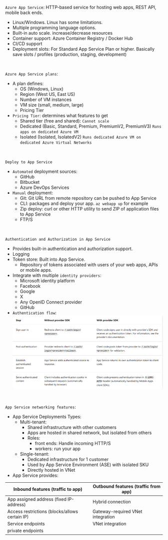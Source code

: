 `Azure App Service`: HTTP-based service for hosting web apps, REST API, mobile back ends.
- Linux/Windows. Linux has some limitations.
- Multiple programming language options.
- Built-in auto scale. increase/decrease resources
- Container support: Azure Container Registry / Docker Hub
- CI/CD support
- Deployment slots: For Standard App Service Plan or higher. Basically save slots / profiles (production, staging, development)
    
<br>

`Azure App Service plans`:
- A plan defines:
  - OS (Windows, Linux)
  - Region (West US, East US)
  - Number of VM instances
  - VM size (small, medium, large)
  - Pricing Tier
- `Pricing Tier`: determines what features to get
  - Shared tier (free and shared): `Cannot scale`
  - Dedicated (Basic, Standard, Premium, PremiumV2, PremiumV3) `Runs apps on dedicated Azure VM`
  - Isolated (Isolated, IsolatedV2) `Runs dedicated Azure VM on dedicated Azure Virtual Networks`

<br>

`Deploy to App Service`
- `Automated` deployment sources:
  - GitHub
  - Bitbucket
  - Azure DevOps Services
- `Manual` deployment:
  - Git: Git URL from remote repository can be pushed to App Service
  - CLI: packages and deploy your app. `az webapp up` for example
  - Zip deploy: curl or other HTTP utility to send ZIP of application files to App Service
  - FTP/S

<br>

`Authentication and Authorization in App Service`
- Provides built-in authentication and authorization support.
- Logging
- Token store: Built into App Service.
  - Repository of tokens associated with users of your web apps, APIs or mobile apps.
- Integrate with multiple `identity providers`:
  - Microsoft identity platform
  - Facebook
  - Google
  - X
  - Any OpenID Connect provider
  - GitHub
- `Authentication flow`:
![img.png](../../images/img.png)

<br> 

`App Service networking features`:
- App Service Deployments Types:
  - Multi-tenant:
    - Shared infrastructure with other customers
    - Apps are hosted in shared network, but isolated from others
    - Roles:
      - front ends: Handle incoming HTTP/S
      - workers: run your app
  - Single-tenant:
    - Dedicated infrastructure for 1 customer
    - Used by App Service Environment (ASE) with isolated SKU
    - Directly hosted in VNet
- App Service provides:

| Inbound features (traffic to app)              | Outbound features (traffic from app) |
|------------------------------------------------|--------------------------------------|
| App assigned address (fixed IP-address)        | Hybrid connection                    |
| Access restrictions (blocks/allows certain IP) | Gateway-required VNet integration    |
| Service endpoints                              | VNet integration                     |
| private endpoints                              |                                      |


